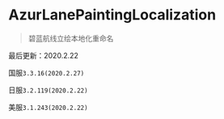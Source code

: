 # AzurLanePaintingLocalization
> 碧蓝航线立绘本地化重命名

最后更新：2020.2.22

国服`3.3.16(2020.2.27)`

日服`3.2.119(2020.2.22)`

美服`3.1.243(2020.2.22)`